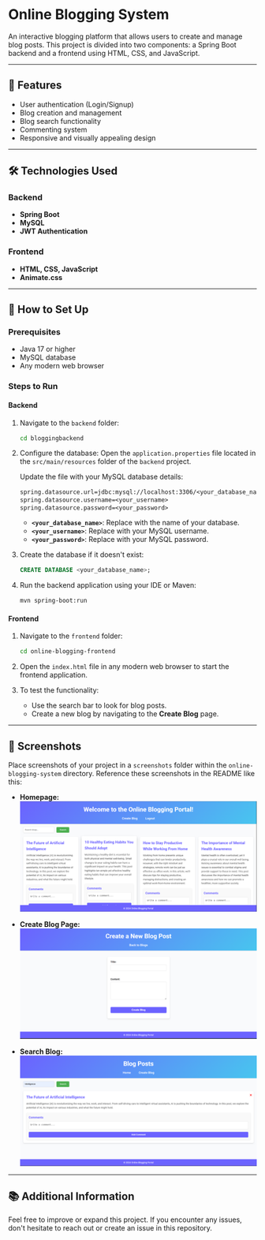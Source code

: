 # Online Blogging System

An interactive blogging platform that allows users to create and manage blog posts. This project is divided into two components: a Spring Boot backend and a frontend using HTML, CSS, and JavaScript.

---

## 📖 Features
- User authentication (Login/Signup)
- Blog creation and management
- Blog search functionality
- Commenting system
- Responsive and visually appealing design

---

## 🛠️ Technologies Used

### Backend
- **Spring Boot**
- **MySQL**
- **JWT Authentication**

### Frontend
- **HTML, CSS, JavaScript**
- **Animate.css**

---

## 🚀 How to Set Up

### Prerequisites
- Java 17 or higher
- MySQL database
- Any modern web browser

### Steps to Run

#### Backend
1. Navigate to the `backend` folder:
   ```bash
   cd bloggingbackend
   ```

2. Configure the database:
   Open the `application.properties` file located in the `src/main/resources` folder of the `backend` project.

   Update the file with your MySQL database details:
   ```properties
   spring.datasource.url=jdbc:mysql://localhost:3306/<your_database_name>
   spring.datasource.username=<your_username>
   spring.datasource.password=<your_password>
   ```

   - **`<your_database_name>`**: Replace with the name of your database.
   - **`<your_username>`**: Replace with your MySQL username.
   - **`<your_password>`**: Replace with your MySQL password.

3. Create the database if it doesn't exist:
   ```sql
   CREATE DATABASE <your_database_name>;
   ```

4. Run the backend application using your IDE or Maven:
   ```bash
   mvn spring-boot:run
   ```

#### Frontend

1. Navigate to the `frontend` folder:
   ```bash
   cd online-blogging-frontend
   ```

2. Open the `index.html` file in any modern web browser to start the frontend application.

3. To test the functionality:
   - Use the search bar to look for blog posts.
   - Create a new blog by navigating to the **Create Blog** page.

---

## 📸 Screenshots

Place screenshots of your project in a `screenshots` folder within the `online-blogging-system` directory. Reference these screenshots in the README like this:

- **Homepage:**
  ![Homepage](./screenshots/homepage.png)

- **Create Blog Page:**
  ![Create Blog](./screenshots/create-blog.png)

- **Search Blog:**
  ![Search Blog](./screenshots/search-blog.png)

---

## 📚 Additional Information

Feel free to improve or expand this project. If you encounter any issues, don't hesitate to reach out or create an issue in this repository.
